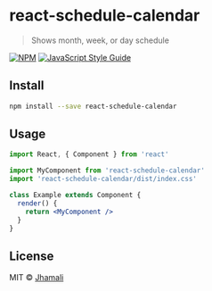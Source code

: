 # react-schedule-calendar

> Shows month, week, or day schedule

[![NPM](https://img.shields.io/npm/v/react-schedule-calendar.svg)](https://www.npmjs.com/package/react-schedule-calendar) [![JavaScript Style Guide](https://img.shields.io/badge/code_style-standard-brightgreen.svg)](https://standardjs.com)

## Install

```bash
npm install --save react-schedule-calendar
```

## Usage

```jsx
import React, { Component } from 'react'

import MyComponent from 'react-schedule-calendar'
import 'react-schedule-calendar/dist/index.css'

class Example extends Component {
  render() {
    return <MyComponent />
  }
}
```

## License

MIT © [Jhamali](https://github.com/Jhamali)
